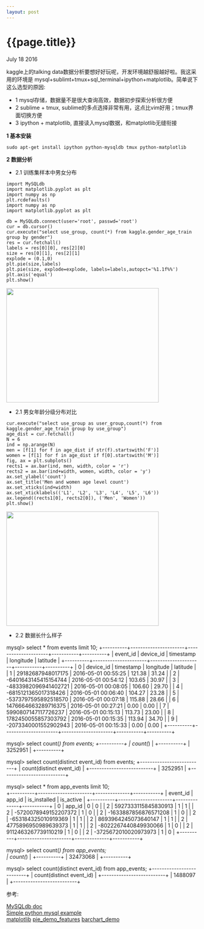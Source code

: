 ```yaml
---
layout: post
---
```


{{page.title}}
========

<p class="meta">July 18 2016</p>

kaggle上的talking data数据分析要想好好玩呢，开发环境越舒服越好啦。我这采用的环境是
mysql+sublimt+tmux+sql_terminal+ipython+matplotlib。简单说下这么选型的原因:

 - 1 mysql存储，数据量不是很大查询高效，数据初步探索分析很方便
 - 2 sublime + tmux, sublime的多点选择非常有用，这点比vim好用；tmux界面切换方便 
 - 3 ipython + matplotlib, 直接读入mysql数据，和matplotlib无缝衔接
 

**1 基本安装**

```
sudo apt-get install ipython python-mysqldb tmux python-matplotlib
```

**2 数据分析**

 - 2.1 训练集样本中男女分布

```
import MySQLdb
import matplotlib.pyplot as plt
import numpy as np
plt.rcdefaults()
import numpy as np
import matplotlib.pyplot as plt

db = MySQLdb.connect(user='root', passwd='root')
cur = db.cursor()
cur.execute("select use_group, count(*) from kaggle.gender_age_train group by gender")
res = cur.fetchall()
labels = res[0][0], res[2][0]
size = res[0][1], res[2][1]
explode = (0.1,0)
plt.pie(size,labels)
plt.pie(size, explode=explode, labels=labels,autopct='%1.1f%%')
plt.axis('equal')
plt.show()
```
<img src="{{site.url}}/images/kaggle/talking_data/figure_1.png"  height="300px" width="400px">

- 2.1 男女年龄分级分布对比

```
cur.execute("select use_group as user_group,count(*) from kaggle.gender_age_train group by use_group")
age_dist = cur.fetchall()
N = 6
ind = np.arange(N)
men = [f[1] for f in age_dist if str(f).startswith('F')]
women = [f[1] for f in age_dist if f[0].startswith('M')]
fig, ax = plt.subplots()
rects1 = ax.bar(ind, men, width, color = 'r')
rects2 = ax.bar(ind+width, women, width, color = 'y')
ax.set_ylabel('count')
ax.set_title('Men and women age level count')
ax.set_xticks(ind+width)
ax.set_xticklabels(('L1', 'L2', 'L3', 'L4', 'L5', 'L6'))
ax.legend((rects1[0], rects2[0]), ('Men', 'Women'))
plt.show()
```

<img src="{{site.url}}/images/kaggle/talking_data/figure_2.png"  height="300px" width="400px">

- 2.2 数据长什么样子

mysql> select * from events limit 10;
+----------+----------------------+---------------------+-----------+----------+
| event_id | device_id            | timestamp           | longitude | latitude |
+----------+----------------------+---------------------+-----------+----------+
|        0 | device_id            | timestamp           | longitude | latitude |
|        1 | 29182687948017175    | 2016-05-01 00:55:25 | 121.38    | 31.24    |
|        2 | -6401643145415154744 | 2016-05-01 00:54:12 | 103.65    | 30.97    |
|        3 | -4833982096941402721 | 2016-05-01 00:08:05 | 106.60    | 29.70    |
|        4 | -6815121365017318426 | 2016-05-01 00:06:40 | 104.27    | 23.28    |
|        5 | -5373797595892518570 | 2016-05-01 00:07:18 | 115.88    | 28.66    |
|        6 | 1476664663289716375  | 2016-05-01 00:27:21 | 0.00      | 0.00     |
|        7 | 5990807147117726237  | 2016-05-01 00:15:13 | 113.73    | 23.00    |
|        8 | 1782450055857303792  | 2016-05-01 00:15:35 | 113.94    | 34.70    |
|        9 | -2073340001552902943 | 2016-05-01 00:15:33 | 0.00      | 0.00     |
+----------+----------------------+---------------------+-----------+----------+

mysql> select count(*) from events;
+----------+
| count(*) |
+----------+
|  3252951 |
+----------+

mysql> select count(distinct event_id) from events;
+--------------------------+
| count(distinct event_id) |
+--------------------------+
|                  3252951 |
+--------------------------+

mysql> select * from app_events limit 10;                                          
+----------+----------------------+--------------+-----------+
| event_id | app_id               | is_installed | is_active |
+----------+----------------------+--------------+-----------+
|        0 | app_id               |            0 |         0 |
|        2 | 5927333115845830913  |            1 |         1 |
|        2 | -5720078949152207372 |            1 |         0 |
|        2 | -1633887856876571208 |            1 |         0 |
|        2 | -653184325010919369  |            1 |         1 |
|        2 | 8693964245073640147  |            1 |         1 |
|        2 | 4775896950989639373  |            1 |         1 |
|        2 | -8022267440849930066 |            1 |         0 |
|        2 | 9112463267739110219  |            1 |         0 |
|        2 | -3725672010020973973 |            1 |         0 |
+----------+----------------------+--------------+-----------+

mysql> select count(*) from app_events;                                                   
| count(*) |
+----------+
| 32473068 |
+----------+

mysql> select count(distinct event_id) from app_events;
+--------------------------+
| count(distinct event_id) |
+--------------------------+
|                  1488097 |
+--------------------------+

 



参考:

[MySQLdb doc](http://mysql-python.sourceforge.net/MySQLdb.html)   
[Simple python mysql example](http://stackoverflow.com/questions/372885/how-do-i-connect-to-a-mysql-database-in-python)   
[matplotlib](http://matplotlib.org/)
[pie_demo_features](http://matplotlib.org/examples/pie_and_polar_charts/pie_demo_features.html)
[barchart_demo](http://matplotlib.org/examples/api/barchart_demo.html)
